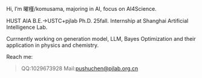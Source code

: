 Hi, I’m 曜槿/komusama, majoring in AI, focus on AI4Science.

HUST AIA B.E.->USTC+pjlab Ph.D. 25fall. Internship at Shanghai Artificial Intelligence Lab.

Currnently working on generation model, LLM, Bayes Optimization and their application in physics and chemistry.

Reach me:

> QQ:1029673928
> Mail:pushuchen@pjlab.org.cn


<!---
komusama0930/komusama0930 is a ✨ special ✨ repository because its `README.md` (this file) appears on your GitHub profile.
You can click the Preview link to take a look at your changes.
--->
